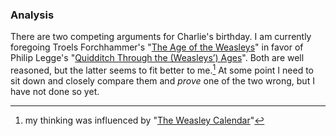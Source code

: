 ### Analysis

There are two competing arguments for Charlie's birthday. I am currently foregoing
Troels Forchhammer's "[The Age of the Weasleys][TAW]" in favor of Philip Legge's
"[Quidditch Through the (Weasleys’) Ages][QTWA]". Both are well reasoned, but
the latter seems to fit better to me.[^221202-3] At some point I need to sit
down and closely compare them and _prove_ one of the two wrong, but I have not
done so yet.

[TAW]: https://www.hp-lexicon.org/2004/05/02/the-age-of-the-weasleys/
[QTWA]: https://www.hp-lexicon.org/2007/07/18/quidditch-through-the-weasleys-ages-or-the-unusual-career-of-charles-weasley/

[^221202-3]: my thinking was influenced by "[The Weasley Calendar](https://www.redhen-publications.com/Wcalendar.html)"
